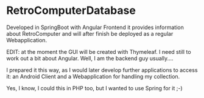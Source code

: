 # RetroComputerDatabase

Developed in SpringBoot with Angular Frontend it provides information about RetroComputer and will after finish be deployed as a regular Webapplication.

EDIT: at the moment the GUI will be created with Thymeleaf. I need still to work out a bit about Angular. Well, I am the backend guy usually....

I prepared it this way, as I would later develop further applications to access it: an Android Client and a Webapplication for handling my collection.

Yes, I know, I could this in PHP too, but I wanted to use Spring for it ;-)
